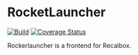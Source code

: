 # RocketLauncher

[![Build](https://travis-ci.org/skitoo/rocketlauncher.png)](https://travis-ci.org/skitoo/rocketlauncher)
[![Coverage Status](https://coveralls.io/repos/skitoo/rocketlauncher/badge.png)](https://coveralls.io/r/skitoo/rocketlauncher)

Rockerlauncher is a frontend for Recalbox.
